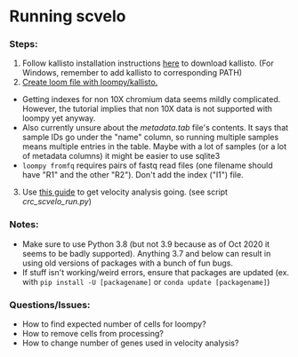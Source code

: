 # Running scvelo
### Steps:
1. Follow kallisto installation instructions [here](https://chmi-sops.github.io/mydoc_kallisto.html) to download kallisto. (For Windows, remember to add kallisto to corresponding PATH)
2. [Create loom file with loompy/kallisto.](https://linnarssonlab.org/loompy/kallisto/index.html)
- Getting indexes for non 10X chromium data seems mildly complicated. However, the tutorial implies that non 10X data is not supported with loompy yet anyway.
- Also currently unsure about the *metadata.tab* file's contents. It says that sample IDs go under the "name" column, so running multiple samples means multiple entries in the table. Maybe with a lot of samples (or a lot of metadata columns) it might be easier to use sqlite3
- `loompy fromfq` requires pairs of fastq read files (one filename should have "R1" and the other "R2"). Don't add the index ("I1") file.
3. Use [this guide](https://scvelo.readthedocs.io/VelocityBasics.html) to get velocity analysis going. (see script *crc_scvelo_run.py*)

### Notes:
- Make sure to use Python 3.8 (but not 3.9 because as of Oct 2020 it seems to be badly supported). Anything 3.7 and below can result in using old versions of packages with a bunch of fun bugs.
- If stuff isn't working/weird errors, ensure that packages are updated (ex. with `pip install -U [packagename]` or `conda update [packagename]`) 

### Questions/Issues:
- How to find expected number of cells for loompy?
- How to remove cells from processing?
- How to change number of genes used in velocity analysis?
